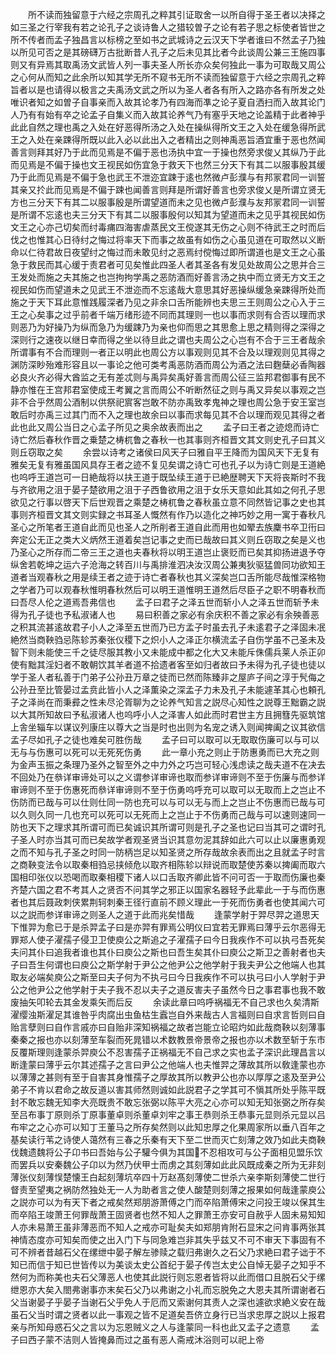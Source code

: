 <!-- { "loadSidebar": true } -->
　　所不读而独留意于六经之宗周孔之粹其引证取舍一以所自得于圣王者以决择之如三圣之行宰我有若之论孔子之谈诗鲁人之猎较曽子之论有若子思之标使者皆世之所不传者而孟子独昌言以标榜之至如书之武城诗之云汉天下学者谁曰不然孟子乃独以所见可否之是其磅礴万古批断昔人孔子之后未见其比者今此谈周公兼三王施四事则又有异焉其取禹汤文武皆人列一事夫圣人所长亦众矣何独此一事为可取哉又周公之心何从而知之此余所以知其学无所不窥书无所不读而独留意于六经之宗周孔之粹旨者以是也请得以极言之夫禹汤文武之所以为圣人者各有所入之路亦各有所发之处唯识者知之如曽子自事亲而入故其论孝乃有四海而凖之论子夏自洒扫而入故其论门人乃有有始有卒之论孟子自集义而入故其论养气乃有塞乎天地之论盖精于此者神乎此此自然之理也禹之入处在好恶得所汤之入处在操纵得所文王之入处在缓急得所武王之入处在亲踈得所既以此入必以此出入之者精出之则神禹恶旨酒宜重于恶也然闻善言则拜其好乃于此而见焉是不偏于恶也汤执中宜一于操也然旁求俊乂其纵乃于此而见焉是不偏于操也文王视民如伤宜急于救天下也然三分天下有其二以服事殷其缓乃于此而见焉是不偏于急也武王不泄迩宜踈于逺也然微卢彭濮与有邦冡君同一训誓其亲又扵此而见焉是不偏于踈也闻善言则拜是所谓好善言也旁求俊乂是所谓立贤无方也三分天下有其二以服事殷是所谓望道而未之见也微卢彭濮与友邦冡君同一训誓是所谓不忘逺也夫三分天下有其二以服事殷何以知其为望道而未之见乎其视民如伤文王之心亦己切矣而纣毒痡四海害虐蒸民文王傥遂其无伤之心则不待武王之时而后伐之也惟其心日待纣之悔过将率天下而事之故虽有如伤之心虽见道在可取然以义断命以仁待君故日夜望纣之悔过而未敢见纣之恶焉纣傥悔过即所谓道也是文王之心虽急于救民而其心缓于责君者可见矣惟此四圣人者其圣各有发见处故周公之思并合三王发处而施之夫其施之也岂拘拘学禹之恶防酒而好善言汤之执中而立贤无方文王之视民如伤而望道未之见武王不泄迩而不忘逺哉大意思其好恶操纵缓急亲踈得所处而施之于天下耳此意惟践履深者乃见之非余口舌所能辨也夫思三王则周公之心入于三王之心矣事之过乎前者千端万绪形迹不同而其理则一也以事而求则有合否以理而求则恶乃为好操乃为纵而急乃为缓踈乃为亲也仰而思之其思愈上思之精则得之深得之深则行之速夜以继日幸而得之坐以待旦此之谓也夫周公之心岂有不合于三王者哉余所谓事有不合而理则一者正以明此也周公方以事观则见其不合及以理观则见其得之渊防深眇殆难形容且以一事论之他可类考禹恶防酒而周公为酒之法曰麴蘖必香陶器必良火齐必得大酋监之无有差忒则与禹异矣禹好善言而周公征三监邦君御事有民不静亦惟在王宫邦君室使成王考翼之言而周公不听断然征之则与禹又异矣以事观之岂非不合乎然周公酒制以供祭祀賔客岂敢不防亦禹致孝鬼神之理也周公急于安王室岂敢后时亦禹三过其门而不入之理也故余曰以事而求每见其不合以理而观见其得之者此也此又周公当日之心孟子所见之奥余故表而出之
　　孟子曰王者之迹熄而诗亡诗亡然后春秋作晋之乗楚之梼杌鲁之春秋一也其事则齐桓晋文其文则史孔子曰其义则丘窃取之矣
　　余尝以诗考之诸侯曰风天子曰雅自平王降而为国风天下无复有雅矣无复有雅虽国风具存王者之迹不复见矣谓之诗亡可也孔子以为诗亡则是王道絶也呜呼王道岂可一日絶哉将以扶王道于既坠续王道于已絶歴聘天下天将丧斯时不我与齐欲用之沮于晏子楚欲用之沮于子西鲁欲用之沮于女乐天意如此其如之何孔子思欲见之行事以啓天下后世观晋之乘楚之梼杌鲁之春秋虽立意不同然皆记事之史也其事则齐桓晋文其文则实録之书耳圣人慨然有作乃以造化之神巧妙之用一寓于春秋凡圣心之所笔者王道自此而见也圣人之所削者王道自此而用也如翚去族麇书卒卫衎曰奔定公无正之类大义炳然王道着矣岂记事之史而已哉故曰其义则丘窃取之矣是义也乃圣心之所存而二帝三王之道也夫春秋将以明王道岂止褒贬而已矣其抑扬进退予夺纵舍若乾坤之运六子沧海之转百川与禹排淮泗决汝汉周公兼夷狄驱猛兽同功欲知王道者当观春秋之用是续王者之迹于诗亡者春秋也其义深矣岂口舌所能尽哉惟深格物之学者乃可以观春秋惟明春秋然后可以明王道惟明王道然后尽臣子之职不明春秋而曰吾尽人伦之道焉吾弗信也
　　孟子曰君子之泽五世而斩小人之泽五世而斩予未得为孔子徒也予私淑诸人也
　　易曰积善之家必有余庆积不善之家必有余殃善恶之积其流甚逺故君子小人之泽至五世而乃已方孟子时虽去孔子未逺君子之泽固未冺絶然当商鞅驺忌陈轸苏秦张仪稷下之炽小人之泽正尔横流孟子自伤学虽不己圣未及智下则未能使三千之徒尽服其教小又未能成中都之化大又未能斥侏儒兵莱人杀正卯使有黜其淫妇者不敢朝饮其羊者道不拾遗者客至如归者故曰予未得为孔子徒也徒以学于圣人者私善于门弟子公孙丑万章之徒而已然而陈臻非之屋庐子间之淳于髠侮之公孙丑至比管晏过孟贲此皆小人之泽薫染之深孟子力未及孔子未能遽革其心也頼孔子之泽尚在而秉彛之性未尽沦胥聊为之论养气知言之説尽心知性之説尊王黜霸之説以大其所知故曰予私淑诸人也呜呼小人之泽害人如此而时君世主方且拥篲先驱筑馆上舎坐辎车以谋议列康庄以尊大之当是时也出则为名宠之诱入则闻捭阖之议其欲信孟子尽如孔子之徒也难矣可胜伤哉
　　孟子曰可以取可以无取取伤廉可以与可以无与与伤惠可以死可以无死死伤勇
　　此一章小充之则止于防惠勇而已大充之则为金声玉振之条理乃圣外之智至外之中力外之巧岂可轻心浅虑读之哉夫道不在决去不回处乃在叅详审谛处可以之义谓参详审谛也取而参详审谛则不至于伤廉与而参详审谛则不至于伤惠死而叅详审谛则不至于伤勇呜呼充可以取可以无取而上之岂止不伤防而已哉与可以仕则仕同一防也充可以与可以无与而上之岂止不伤惠而已哉与可以久则久同一几也充可以死可以无死而上之岂止于不伤勇而己哉与可以速则速同一防也天下之理求其所谓可而已矣诚识其所谓可则是孔子之圣也记曰当其可之谓时孔子圣人时亦当其可而已矣故学者观圣贤当识其意勿泥其辞如此六可以止以廉惠勇观之而不知与孔子圣之时同一防柄岂足以知圣贤之所存哉故余表而出之且就孟子时言之商鞅变法令以取秦相驺忌挟倾危以取齐相陈轸以辩说而取楚使苏秦以捭阖而取六国相印张仪以恐喝而取秦相稷下诸人以口舌取齐卿此皆不问可否一于取而伤廉也秦齐楚六国之君不考其人之贤否不问其学之邪正以国家名器轻予此辈此一于与而伤惠者也其后聂政刺侠累荆轲刺秦王径行直前不顾义理此一于死而伤勇者也使其闻六可以之説而参详审谛之则圣人之道于此而兆矣惜哉
　　逢蒙学射于羿尽羿之道思天下惟羿为愈已于是杀羿孟子曰是亦羿有罪焉公明仪曰宜若无罪焉曰薄乎云尔恶得无罪郑人使子濯孺子侵卫卫使庾公之斯追之子濯孺子曰今日我疾作不可以执弓吾死矣夫问其仆曰追我者谁也其仆曰庾公之斯也曰吾生矣其仆曰庾公之斯卫之善射者也夫子曰吾生何谓也曰庾公之斯学射于尹公之他尹公之他学射于我夫尹公之他端人也其取友必端矣庾公之斯至曰夫子何为不执弓曰今日我疾作不可以执弓曰小人学射于尹公之他尹公之他学射于夫子我不忍以夫子之道反害夫子虽然今日之事君事也我不敢废抽矢叩轮去其金发乘矢而后反
　　余读此章曰呜呼祸福无不自己求也久矣清斯濯缨浊斯濯足其谁咎乎肉腐出虫鱼枯生蠧岂自外来哉古人言福则曰自求言哲则曰自贻言孽则曰自作言戚亦曰自贻非深知祸福之故者岂能立论昭灼如此哉商鞅以刻薄事秦秦之报也亦以刻薄至车裂而死晁错以术数教景帝景帝之报也亦以术数至斩于东市反覆斯理则逢蒙杀羿庾公不忍害孺子正祸福无不自己求之实也孟子深识此理昌言以断逢蒙曰薄乎云尔其述孺子之言曰尹公之他端人也夫惟羿之薄故其所以敎逢蒙也亦以薄薄之甚则有至于自害其身惟孺子之厚故其所以教尹公也亦以厚厚之逺及至尹公弟子不肯以君命之故反道以害其师然则诚如此説君子之学其可不愼其所处乎陈平既封不敢忘魏无知李大亮既贵不敢忘张弼以陈平大亮之心亦可以知无知张弼之所存矣至吕布事丁原则杀丁原事董卓则杀董卓刘牢之事王恭则杀王恭事元显则杀元显以吕布牢之之心亦可以知丁王董马之所存矣然则以此知忠厚之化果周家所以垂八百年之基矣读行苇之诗使人蔼然有三春之乐秦有天下至二世而灭亡刻薄之效乃如此夫商鞅伐魏遗魏将公子卬书曰吾始与公子驩今俱为其国不忍相攻可与公子面相见盟乐饮而罢兵以安秦魏公子卬以为然乃伏甲士而虏之其刻薄如此此风既成秦之所为无非刻薄张仪刻薄悮楚懐王白起刻薄坑卒四十万赵髙刻薄使二世杀六亲李斯刻薄使二世行督责至望夷之祸防然独处无一人为助者言之使人酸楚则刻薄之报果如何哉逢蒙庾公之説亦可以为有天下者之戒矣然郑朋游萧傅之门而卒陷萧傅宋之问投王竣以保其生而卒陷王竣萧王何罪哉萧王固贤者也然不知人之罪萧王亦安可自赦乎人固未易知知人亦未易萧王虽非薄恶而不知人之戒亦可耻矣夫如郑朋肯附石显宋之问肯事两张其神情态度亦可知矣而使之出入门下与同急难岂非其失乎兹又不可不审天下事固有不可不辨者昔越石父在缧绁中晏子解左骖赎之载归弗谢久之石父乃求絶曰君子诎于不知已而信于知已世皆传以为美谈太史公首纪于晏子传岂太史公自悼无晏子之知乎不然何为而称美也夫石父薄恶人也使其此説行则忘恩者皆将以此而借口且脱石父于缧绁恩亦大矣入閤弗谢事亦末矣石父乃以弗谢之小礼而忘脱免之大恩夫其所谓谢者石父当谢晏子乎晏子当谢石父乎免人于厄而又索谢何其责人之深也遽欲求絶义安在哉虽石父当时谓之贤者以此一事观之皆不足道矣吾侪立身行已当求忠厚之説以上报君亲与所知母惑石父之言以为忘恩贼义之人与逢蒙同一科也此又孟子之遗意
　　孟子曰西子蒙不洁则人皆掩鼻而过之虽有恶人斋戒沐浴则可以祀上帝
